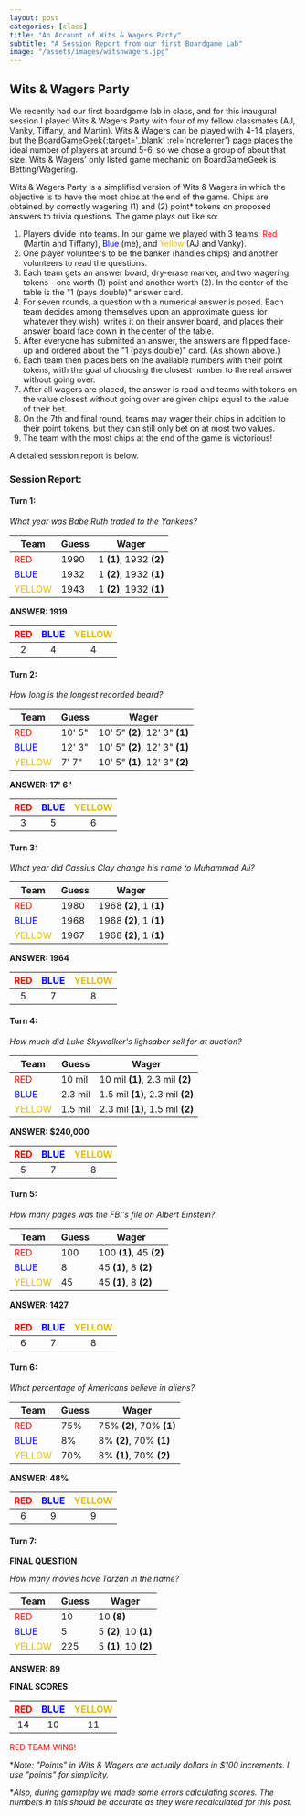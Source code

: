 ```yaml
---
layout: post
categories: [class]
title: "An Account of Wits & Wagers Party"
subtitle: "A Session Report from our first Boardgame Lab"
image: "/assets/images/witsnwagers.jpg"
---
```

## Wits & Wagers Party

<!-- e -->

We recently had our first boardgame lab in class, and for this inaugural session I played Wits & Wagers Party with four of my fellow classmates (AJ, Vanky, Tiffany, and Martin). Wits & Wagers can be played with 4-14 players, but the [BoardGameGeek](https://boardgamegeek.com/boardgame/123239/wits-wagers-party){:target='_blank' :rel='noreferrer'} page places the ideal number of players at around 5-6, so we chose a group of about that size. Wits & Wagers' only listed game mechanic on BoardGameGeek is Betting/Wagering.

Wits & Wagers Party is a simplified version of Wits & Wagers in which the objective is to have the most chips at the end of the game. Chips are obtained by correctly wagering (1) and (2) point* tokens on proposed answers to trivia questions. The game plays out like so:

1. Players divide into teams. In our game we played with 3 teams: <span style="color:red;">Red</span> (Martin and Tiffany), <span style="color:blue;">Blue</span> (me), and <span style="color:#e0bd02;">Yellow</span> (AJ and Vanky).
2. One player volunteers to be the banker (handles chips) and another volunteers to read the questions. 
3. Each team gets an answer board, dry-erase marker, and two wagering tokens - one worth (1) point and another worth (2). In the center of the table is the "1 (pays double)" answer card. 
4. For seven rounds, a question with a numerical answer is posed. Each team decides among themselves upon an approximate guess (or whatever they wish), writes it on their answer board, and places their answer board face down in the center of the table. 
5. After everyone has submitted an answer, the answers are flipped face-up and ordered about the "1 (pays double)" card. (As shown above.)
6. Each team then places bets on the available numbers with their point tokens, with the goal of choosing the closest number to the real answer without going over. 
7. After all wagers are placed, the answer is read and teams with tokens on the value closest without going over are given chips equal to the value of their bet.
8. On the 7th and final round, teams may wager their chips in addition to their point tokens, but they can still only bet on at most two values. 
9. The team with the most chips at the end of the game is victorious! 

A detailed session report is below.

### Session Report:

#### Turn 1:
*What year was Babe Ruth traded to the Yankees?*

| Team | Guess  | Wager      |
|--------|--------|------------|
| <span style="color:red;">RED</span>    | 1990   | 1 **(1)**, 1932 **(2)** |
| <span style="color:blue;">BLUE</span>   | 1932   |1 **(2)**, 1932 **(1)** |
| <span style="color:#e0bd02;">YELLOW</span> | 1943  | 1 **(2)**, 1932 **(1)** |

**ANSWER: 1919**

| <span style="color:red;">RED</span>  | <span style="color:blue;">BLUE</span>  | <span style="color:#e0bd02;">YELLOW</span>   |
|:--------:|:------:|:---------:|
|2|4|4

#### Turn 2:
*How long is the longest recorded beard?*

| Team | Guess  | Wager      |
|--------|--------|------------|
| <span style="color:red;">RED</span>    | 10' 5"   | 10' 5" **(2)**, 12' 3" **(1)** |
| <span style="color:blue;">BLUE</span>   | 12' 3"  | 10' 5" **(2)**, 12' 3" **(1)** |
| <span style="color:#e0bd02;">YELLOW</span> | 7' 7" | 10' 5" **(1)**, 12' 3" **(2)** |

**ANSWER: 17' 6"**

| <span style="color:red;">RED</span>  | <span style="color:blue;">BLUE</span>  | <span style="color:#e0bd02;">YELLOW</span>   |
|:--------:|:------:|:---------:|
|3|5|6

#### Turn 3:
*What year did Cassius Clay change his name to Muhammad Ali?*

| Team | Guess  | Wager      |
|--------|--------|------------|
| <span style="color:red;">RED</span>    | 1980   | 1968 **(2)**, 1 **(1)** |
| <span style="color:blue;">BLUE</span>   | 1968  | 1968 **(2)**, 1 **(1)** |
| <span style="color:#e0bd02;">YELLOW</span> | 1967 |1968 **(2)**, 1 **(1)** |

**ANSWER: 1964**

| <span style="color:red;">RED</span>  | <span style="color:blue;">BLUE</span>  | <span style="color:#e0bd02;">YELLOW</span>   |
|:--------:|:------:|:---------:|
|5|7|8

#### Turn 4:
*How much did Luke Skywalker's lighsaber sell for at auction?*

| Team | Guess  | Wager      |
|--------|--------|------------|
| <span style="color:red;">RED</span>    | 10 mil   | 10 mil **(1)**, 2.3 mil **(2)** |
| <span style="color:blue;">BLUE</span>   | 2.3 mil  | 1.5 mil **(1)**, 2.3 mil **(2)** |
| <span style="color:#e0bd02;">YELLOW</span> | 1.5 mil | 2.3 mil **(1)**, 1.5 mil **(2)** |

**ANSWER: $240,000**

| <span style="color:red;">RED</span>  | <span style="color:blue;">BLUE</span>  | <span style="color:#e0bd02;">YELLOW</span>   |
|:--------:|:------:|:---------:|
|5|7|8

#### Turn 5:
*How many pages was the FBI's file on Albert Einstein?*

| Team | Guess  | Wager      |
|--------|--------|------------|
| <span style="color:red;">RED</span>    | 100      | 100  **(1)**, 45 **(2)** |
| <span style="color:blue;">BLUE</span>   | 8       | 45 **(1)**, 8 **(2)** |
| <span style="color:#e0bd02;">YELLOW</span> | 45    | 45 **(1)**, 8 **(2)** |

**ANSWER: 1427**

| <span style="color:red;">RED</span>  | <span style="color:blue;">BLUE</span>  | <span style="color:#e0bd02;">YELLOW</span>   |
|:--------:|:------:|:---------:|
|6|7|8

#### Turn 6:
*What percentage of Americans believe in aliens?*

| Team | Guess  | Wager      |
|--------|--------|------------|
| <span style="color:red;">RED</span>    | 75%      | 75%  **(2)**, 70% **(1)** |
| <span style="color:blue;">BLUE</span>   | 8%      | 8% **(2)**, 70% **(1)** |
| <span style="color:#e0bd02;">YELLOW</span> | 70%   | 8% **(1)**, 70% **(2)** |

**ANSWER: 48%**

| <span style="color:red;">RED</span>  | <span style="color:blue;">BLUE</span>  | <span style="color:#e0bd02;">YELLOW</span>   |
|:--------:|:------:|:---------:|
|6|9|9

#### Turn 7:
**FINAL QUESTION**

*How many movies have Tarzan in the name?*

| Team | Guess  | Wager      |
|--------|--------|------------|
| <span style="color:red;">RED</span>    | 10       | 10 **(8)** |
| <span style="color:blue;">BLUE</span>   | 5       | 5 **(2)**, 10 **(1)** |
| <span style="color:#e0bd02;">YELLOW</span> | 225   | 5 **(1)**, 10 **(2)** |

**ANSWER: 89**


**FINAL SCORES**

| <span style="color:red;">RED</span>  | <span style="color:blue;">BLUE</span>  | <span style="color:#e0bd02;">YELLOW</span>   |
|:--------:|:------:|:---------:|
|14|10|11

<span style="color:red;">RED TEAM WINS!</span>

**Note: "Points" in Wits & Wagers are actually dollars in $100 increments. I use "points" for simplicity.* 

**Also, during gameplay we made some errors calculating scores. The numbers in this should be accurate as they were recalculated for this post.*